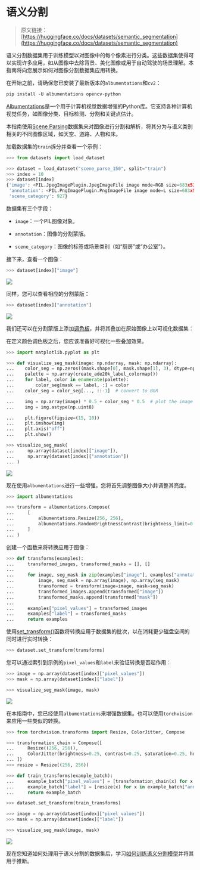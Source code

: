 # 语义分割

> 原文链接：[https://huggingface.co/docs/datasets/semantic_segmentation](https://huggingface.co/docs/datasets/semantic_segmentation)

语义分割数据集用于训练模型以对图像中的每个像素进行分类。这些数据集使得可以实现许多应用，如从图像中去除背景、美化图像或用于自动驾驶的场景理解。本指南将向您展示如何对图像分割数据集应用转换。

在开始之前，请确保您已安装了最新版本的`albumentations`和`cv2`：

```py
pip install -U albumentations opencv-python
```

[Albumentations](https://albumentations.ai/)是一个用于计算机视觉数据增强的Python库。它支持各种计算机视觉任务，如图像分类、目标检测、分割和关键点估计。

本指南使用[Scene Parsing](https://huggingface.co/datasets/scene_parse_150)数据集来对图像进行分割和解析，将其分为与语义类别相关的不同图像区域，如天空、道路、人物和床。

加载数据集的`train`拆分并查看一个示例：

```py
>>> from datasets import load_dataset

>>> dataset = load_dataset("scene_parse_150", split="train")
>>> index = 10
>>> dataset[index]
{'image': <PIL.JpegImagePlugin.JpegImageFile image mode=RGB size=683x512 at 0x7FB37B0EC810>,
 'annotation': <PIL.PngImagePlugin.PngImageFile image mode=L size=683x512 at 0x7FB37B0EC9D0>,
 'scene_category': 927}
```

数据集有三个字段：

+   `image`：一个PIL图像对象。

+   `annotation`：图像的分割蒙版。

+   `scene_category`：图像的标签或场景类别（如“厨房”或“办公室”）。

接下来，查看一个图像：

```py
>>> dataset[index]["image"]
```

![](../Images/801b925be58fde47ab832b7270ff9024.png)

同样，您可以查看相应的分割蒙版：

```py
>>> dataset[index]["annotation"]
```

![](../Images/0d18bd94d7b74e5d9e463aca0bd8c2c2.png)

我们还可以在分割蒙版上添加[调色板](https://github.com/tensorflow/models/blob/3f1ca33afe3c1631b733ea7e40c294273b9e406d/research/deeplab/utils/get_dataset_colormap.py#L51)，并将其叠加在原始图像上以可视化数据集：

在定义颜色调色板之后，您应该准备好可视化一些叠加效果。

```py
>>> import matplotlib.pyplot as plt

>>> def visualize_seg_mask(image: np.ndarray, mask: np.ndarray):
...    color_seg = np.zeros((mask.shape[0], mask.shape[1], 3), dtype=np.uint8)
...    palette = np.array(create_ade20k_label_colormap())
...    for label, color in enumerate(palette):
...        color_seg[mask == label, :] = color
...    color_seg = color_seg[..., ::-1]  # convert to BGR

...    img = np.array(image) * 0.5 + color_seg * 0.5  # plot the image with the segmentation map
...    img = img.astype(np.uint8)

...    plt.figure(figsize=(15, 10))
...    plt.imshow(img)
...    plt.axis("off")
...    plt.show()

>>> visualize_seg_mask(
...     np.array(dataset[index]["image"]),
...     np.array(dataset[index]["annotation"])
... )
```

![](../Images/924483b9a1c47be43a2b8471ff229d38.png)

现在使用`albumentations`进行一些增强。您将首先调整图像大小并调整其亮度。

```py
>>> import albumentations

>>> transform = albumentations.Compose(
...     [
...         albumentations.Resize(256, 256),
...         albumentations.RandomBrightnessContrast(brightness_limit=0.3, contrast_limit=0.3, p=0.5),
...     ]
... )
```

创建一个函数来将转换应用于图像：

```py
>>> def transforms(examples):
...     transformed_images, transformed_masks = [], []
...
...     for image, seg_mask in zip(examples["image"], examples["annotation"]):
...         image, seg_mask = np.array(image), np.array(seg_mask)
...         transformed = transform(image=image, mask=seg_mask)
...         transformed_images.append(transformed["image"])
...         transformed_masks.append(transformed["mask"])
...
...     examples["pixel_values"] = transformed_images
...     examples["label"] = transformed_masks
...     return examples
```

使用[set_transform()](/docs/datasets/v2.17.0/en/package_reference/main_classes#datasets.Dataset.set_transform)函数将转换应用于数据集的批次，以在消耗更少磁盘空间的同时进行实时转换：

```py
>>> dataset.set_transform(transforms)
```

您可以通过索引到示例的`pixel_values`和`label`来验证转换是否起作用：

```py
>>> image = np.array(dataset[index]["pixel_values"])
>>> mask = np.array(dataset[index]["label"])

>>> visualize_seg_mask(image, mask)
```

![](../Images/0e48d6f015aab9011f476a321307a70a.png)

在本指南中，您已经使用`albumentations`来增强数据集。也可以使用`torchvision`来应用一些类似的转换。

```py
>>> from torchvision.transforms import Resize, ColorJitter, Compose

>>> transformation_chain = Compose([
...     Resize((256, 256)),
...     ColorJitter(brightness=0.25, contrast=0.25, saturation=0.25, hue=0.1)
... ])
>>> resize = Resize((256, 256))

>>> def train_transforms(example_batch):
...     example_batch["pixel_values"] = [transformation_chain(x) for x in example_batch["image"]]
...     example_batch["label"] = [resize(x) for x in example_batch["annotation"]]
...     return example_batch

>>> dataset.set_transform(train_transforms)

>>> image = np.array(dataset[index]["pixel_values"])
>>> mask = np.array(dataset[index]["label"])

>>> visualize_seg_mask(image, mask)
```

![](../Images/cef6cac569929e789bf7b6c643174dd6.png)

现在您知道如何处理用于语义分割的数据集后，学习[如何训练语义分割模型](https://huggingface.co/docs/transformers/tasks/semantic_segmentation)并将其用于推断。
